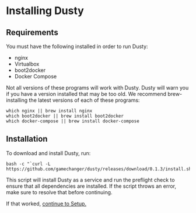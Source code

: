 # Installing Dusty

## Requirements
You must have the following installed in order to run Dusty:

 * nginx
 * Virtualbox
 * boot2docker
 * Docker Compose

Not all versions of these programs will work with Dusty.  Dusty
will warn you if you have a version installed that may be too old.
We recommend brew-installing the latest versions of each of these
programs:
```
which nginx || brew install nginx
which boot2docker || brew install boot2docker
which docker-compose || brew install docker-compose
```

## Installation

To download and install Dusty, run:
```
bash -c "`curl -L https://github.com/gamechanger/dusty/releases/download/0.1.3/install.sh`"
```

This script will install Dusty as a service and run the preflight check to ensure that all
dependencies are installed. If the script throws an error, make sure to resolve that before
continuing.

If that worked, [continue to Setup.](setup.md)

